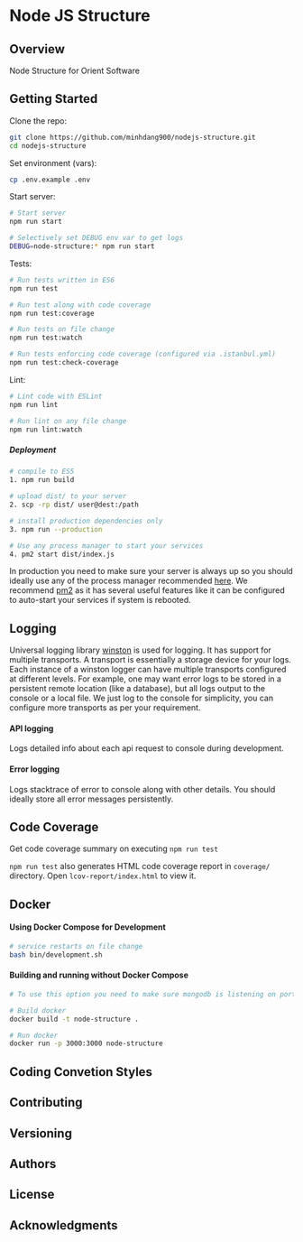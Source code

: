 # Node JS Structure

## Overview

Node Structure for Orient Software

## Getting Started

Clone the repo:
```sh
git clone https://github.com/minhdang900/nodejs-structure.git
cd nodejs-structure
```

Set environment (vars):
```sh
cp .env.example .env
```

Start server:
```sh
# Start server
npm run start

# Selectively set DEBUG env var to get logs
DEBUG=node-structure:* npm run start
```
Tests:
```sh
# Run tests written in ES6 
npm run test

# Run test along with code coverage
npm run test:coverage

# Run tests on file change
npm run test:watch

# Run tests enforcing code coverage (configured via .istanbul.yml)
npm run test:check-coverage
```

Lint:
```sh
# Lint code with ESLint
npm run lint

# Run lint on any file change
npm run lint:watch
```

##### Deployment

```sh
# compile to ES5
1. npm run build

# upload dist/ to your server
2. scp -rp dist/ user@dest:/path

# install production dependencies only
3. npm run --production

# Use any process manager to start your services
4. pm2 start dist/index.js
```

In production you need to make sure your server is always up so you should ideally use any of the process manager recommended [here](http://expressjs.com/en/advanced/pm.html).
We recommend [pm2](http://pm2.keymetrics.io/) as it has several useful features like it can be configured to auto-start your services if system is rebooted.

## Logging

Universal logging library [winston](https://www.npmjs.com/package/winston) is used for logging. It has support for multiple transports.  A transport is essentially a storage device for your logs. Each instance of a winston logger can have multiple transports configured at different levels. For example, one may want error logs to be stored in a persistent remote location (like a database), but all logs output to the console or a local file. We just log to the console for simplicity, you can configure more transports as per your requirement.

#### API logging
Logs detailed info about each api request to console during development.

#### Error logging
Logs stacktrace of error to console along with other details. You should ideally store all error messages persistently.

## Code Coverage
Get code coverage summary on executing `npm run test`

`npm run test` also generates HTML code coverage report in `coverage/` directory. Open `lcov-report/index.html` to view it.

## Docker

#### Using Docker Compose for Development
```sh
# service restarts on file change
bash bin/development.sh
```

#### Building and running without Docker Compose
```bash
# To use this option you need to make sure mongodb is listening on port 27017

# Build docker 
docker build -t node-structure .

# Run docker
docker run -p 3000:3000 node-structure
```


## Coding Convetion Styles

## Contributing
## Versioning
## Authors
## License 
## Acknowledgments